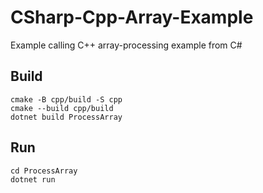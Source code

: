 # CSharp-Cpp-Array-Example

Example calling C++ array-processing example from C#

## Build

```
cmake -B cpp/build -S cpp
cmake --build cpp/build
dotnet build ProcessArray
```

## Run
```
cd ProcessArray
dotnet run
```

